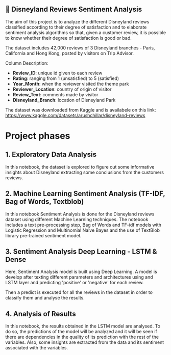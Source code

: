 ## 🎡 Disneyland Reviews Sentiment Analysis

The aim of this project is to analyze the different Disneyland reviews classified according to their degree of satisfaction and to elaborate sentiment analysis algorithms so that, given a customer review, it is possible to know whether their degree of satisfaction is good or bad.

The dataset includes 42,000 reviews of 3 Disneyland branches - Paris, California and Hong Kong, posted by visitors on Trip Advisor.
 
Column Description:

- **Review_ID**: unique id given to each review
- **Rating**: ranging from 1 (unsatisfied) to 5 (satisfied)
- **Year_Month**: when the reviewer visited the theme park
- **Reviewer_Location**: country of origin of visitor
- **Review_Text**: comments made by visitor
- **Disneyland_Branch**: location of Disneyland Park

The dataset was downloaded from Kaggle and is availabele on this link: https://www.kaggle.com/datasets/arushchillar/disneyland-reviews


# Project phases

## 1. Exploratory Data Analysis

In this notebook, the dataset is explored to figure out some informative insights about Disneyland extracting some conclusions from the customers reviews.

## 2. Machine Learning Sentiment Analysis (TF-IDF, Bag of Words, Textblob)

In this notebook Sentiment Analysis is done for the Disneyland reviews dataset using different Machine Learning techniques. The notebook includes a text pre-processing step, Bag of Words and TF-idf models with Logistic Regression and Multinomial Naive Bayes and the use of TextBlob library pre-trained sentiment model.

## 3. Sentiment Analysis Deep Learning - LSTM & Dense 

Here, Sentiment Analysis model is built using Deep Learning. A model is develop after texting different parameters and architectures using and LSTM layer and predicting 'positive' or 'negative' for each review.

Then a predict is executed for all the reviews in the dataset in order to classify them and analyse the results.

## 4. Analysis of Results

In this notebook, the results obtained in the LSTM model are analysed. To do so, the predictions of the model will be analyzed and it will be seen if there are dependencies in the quality of its prediction with the rest of the variables.
Also, some insights are extracted from the data and its sentiment associated with the variables.
